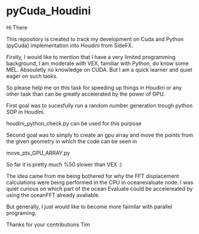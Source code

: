 # pyCuda_Houdini

Hi There

This repository is created to track my development on Cuda and Python  (pyCuda) implementation into Houdini from SideFX.

Firstly, I would like to mention that I have a very limited programming background, I am moderate with VEX, familiar with Python, do know some MEL. Absouletly no knowledge on CUDA. But I am a quick learner and quiet eager on such tasks.

So please help me on this task for speeding up things in Houdini or any other task than can be greatly accelerated by the power of GPU.

First goal was to sucesfully run a random number generation trough python SOP in Houdini.

houdini_python_check.py can be used for this purpose

Second goal was to simply to create an gpu array and move the points from the given geometry in which the code can be seen in

move_pts_GPU_ARRAY.py

So far it is pretty much %50 slower than VEX :)

The idea came from me being bothered for why the FFT displacement calculations were being performed in the CPU in oceanevaluate node. I was quiet curious on which part of the ocean Evaluate could be accelereated by using the oceanFFT already avaliable.

But generally, I just would like to become more faimilar with parallel programing.

Thanks for your contributions
Tim
